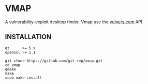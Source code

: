 # VMAP

A vulnerability-exploit desktop finder.
Vmap use the [vulners.com](https://vulners.com) API.

## INSTALLATION

```shell
qt      >= 5.x
openssl >= 1.1
```
```shell
git clone https://github.com/git-rep/vmap.git
cd vmap
qmake
make
sudo make install
```
